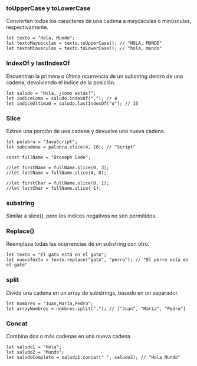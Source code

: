 ### toUpperCase y toLowerCase
Convierten todos los caracteres de una cadena a mayúsculas o minúsculas, respectivamente.

    let texto = "Hola, Mundo";
    let textoMayusculas = texto.toUpperCase(); // "HOLA, MUNDO"
    let textoMinusculas = texto.toLowerCase(); // "hola, mundo"


### IndexOf y lastIndexOf
 Encuentran la primera o última ocurrencia de un substring dentro de una cadena, devolviendo el índice de la posición.
 
    let saludo = "Hola, ¿cómo estás?";
    let indiceComa = saludo.indexOf(","); // 4
    let indiceUltimaO = saludo.lastIndexOf("o"); // 15


### Slice
Extrae una porción de una cadena y devuelve una nueva cadena.

    let palabra = "JavaScript";
    let subcadena = palabra.slice(4, 10); // "Script"
    
    const fullName = "Broseph Code";
    
    //let firstName = fullName.slice(0, 3);
    //let lastName = fullName.slice(4, 8);
    
    //let firstChar = fullName.slice(0, 1);
    //let lastChar = fullName.slice(-1);

    


### substring
Similar a slice(), pero los índices negativos no son permitidos.

### Replace()
Reemplaza todas las ocurrencias de un substring con otro.

    let texto = "El gato está en el gato";
    let nuevoTexto = texto.replace("gato", "perro"); // "El perro está en el gato"


### split
Divide una cadena en un array de substrings, basado en un separador.

    let nombres = "Juan,María,Pedro";
    let arrayNombres = nombres.split(","); // ["Juan", "María", "Pedro"]


### Concat
Combina dos o más cadenas en una nueva cadena.

    let saludo1 = "Hola";
    let saludo2 = "Mundo";
    let saludoCompleto = saludo1.concat(" ", saludo2); // "Hola Mundo"
